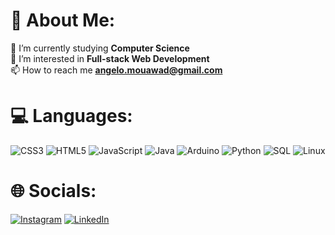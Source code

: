 # 💫 About Me:
👋 I’m currently studying **Computer Science**<br>👀 I’m interested in **Full-stack Web Development**<br>📫 How to reach me **angelo.mouawad@gmail.com**

# 💻 Languages:
![CSS3](https://img.shields.io/badge/css3-%231572B6.svg?style=plastic&logo=css3&logoColor=white) 
![HTML5](https://img.shields.io/badge/html5-%23E34F26.svg?style=plastic&logo=html5&logoColor=white) 
![JavaScript](https://img.shields.io/badge/javascript-%23323330.svg?style=plastic&logo=javascript&logoColor=%23F7DF1E) 
![Java](https://img.shields.io/badge/java-%23ED8B00.svg?style=plastic&logo=openjdk&logoColor=white) 
![Arduino](https://img.shields.io/badge/-Arduino-00979D?style=plastic&logo=Arduino&logoColor=white) 
![Python](https://img.shields.io/badge/python-3670A0?style=plastic&logo=python&logoColor=ffdd54) 
![SQL](https://img.shields.io/badge/sql-%2307405e.svg?style=plastic&logo=sqlite&logoColor=white) 
![Linux](https://img.shields.io/badge/linux-%23FCC624.svg?style=plastic&logo=linux&logoColor=black) 

# 🌐 Socials:
[![Instagram](https://img.shields.io/badge/Instagram-%23E4405F.svg?logo=Instagram&logoColor=white)](https://instagram.com/angelomouawad) 
[![LinkedIn](https://img.shields.io/badge/LinkedIn-%230077B5.svg?logo=linkedin&logoColor=white)](https://linkedin.com/in/angelo-mouawad)
